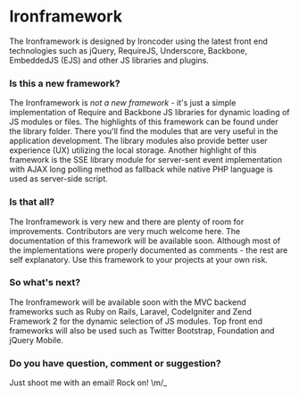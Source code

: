 Ironframework
=============

The Ironframework is designed by Ironcoder using the latest front end technologies such as jQuery, RequireJS, Underscore, Backbone, EmbeddedJS (EJS) and other JS libraries and plugins.

### Is this a new framework?
The Ironframework is _not a new framework_ - it's just a simple implementation of Require and Backbone JS libraries for dynamic loading of JS modules or files. The highlights of this framework can be found under the library folder. There you'll find the modules that are very useful in the application development. The library modules also provide better user experience (UX) utilizing the local storage. Another highlight  of this framework is the SSE library module for server-sent event implementation with AJAX long polling method as fallback while native PHP language is used as server-side script.

### Is that all?
The Ironframework is very new and there are plenty of room for improvements. Contributors are very much welcome here. The documentation of this framework will be available soon. Although most of the implementations were properly documented as comments - the rest are self explanatory. Use this framework to your projects at your own risk.

### So what's next?
The Ironframework will be available soon with the MVC backend frameworks such as Ruby on Rails, Laravel, CodeIgniter and Zend Framework 2 for the dynamic selection of JS modules. Top front end frameworks will also be used such as Twitter Bootstrap, Foundation and jQuery Mobile.

### Do you have question, comment or suggestion?
Just shoot me with an email! Rock on! \m/_